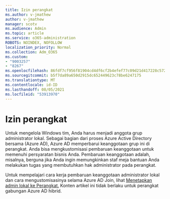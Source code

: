 ```yaml
---
title: Izin perangkat
ms.author: v-jmathew
author: v-jmathew
manager: scotv
ms.audience: Admin
ms.topic: article
ms.service: o365-administration
ROBOTS: NOINDEX, NOFOLLOW
localization_priority: Normal
ms.collection: Adm_O365
ms.custom:
- "9003257"
- "8267"
ms.openlocfilehash: 86fdf7cf956f81904cd4df6cf2b4efef77c09d21d417228c5722f5afcbe5727f
ms.sourcegitcommit: b5f7da89a650d2915dc652449623c78be6247175
ms.translationtype: MT
ms.contentlocale: id-ID
ms.lasthandoff: 08/05/2021
ms.locfileid: "53913970"
---
```

# <a name="device-permissions"></a>Izin perangkat

Untuk mengelola Windows tim, Anda harus menjadi anggota grup administrator lokal. Sebagai bagian dari proses Azure Active Directory bersama (Azure AD), Azure AD memperbarui keanggotaan grup ini di perangkat. Anda bisa mengkustomisasi pembaruan keanggotaan untuk memenuhi persyaratan bisnis Anda. Pembaruan keanggotaan adalah, misalnya, berguna jika Anda ingin memungkinkan staf meja bantuan Anda melakukan tugas yang membutuhkan hak administrator pada perangkat.

Untuk mempelajari cara kerja pembaruan keanggotaan administrator lokal dan cara mengustomisasinya selama Azure AD Join, lihat [Menetapkan admin lokal ke Perangkat.](https://docs.microsoft.com/azure/active-directory/devices/assign-local-admin) Konten artikel ini tidak berlaku untuk perangkat gabungan Azure AD hibrid.
